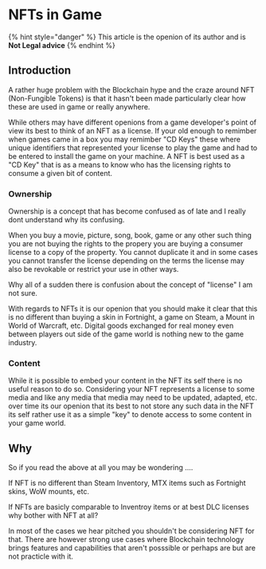 # NFTs in Game

{% hint style="danger" %}
This article is the openion of its author and is **Not Legal advice**
{% endhint %}

## Introduction

A rather huge problem with the Blockchain hype and the craze around NFT (Non-Fungible Tokens) is that it hasn't been made particularly clear how these are used in game or really anywhere.

While others may have different openions from a game developer's point of view its best to think of an NFT as a license. If your old enough to remimber when games came in a box you may remimber "CD Keys" these where unique identifiers that represented your license to play the game and had to be entered to install the game on your machine. A NFT is best used as a "CD Key" that is as a means to know who has the licensing rights to consume a given bit of content.

### Ownership

Ownership is a concept that has become confused as of late and I really dont understand why its confusing.

When you buy a movie, picture, song, book, game or any other such thing you are not buying the rights to the propery you are buying a consumer license to a copy of the property. You cannot duplicate it and in some cases you cannot transfer the license depending on the terms the license may also be revokable or restrict your use in other ways.&#x20;

Why all of a sudden there is confusion about the concept of "license" I am not sure.

With regards to NFTs it is our openion that you should make it clear that this is no different than buying a skin in Fortnight, a game on Steam, a Mount in World of Warcraft, etc. Digital goods exchanged for real money even between players out side of the game world is nothing new to the game industry.&#x20;

### Content

While it is possible to embed your content in the NFT its self there is no useful reason to do so. Considering your NFT represents a license to some media and like any media that media may need to be updated, adapted, etc. over time its our openion that its best to not store any such data in the NFT its self rather use it as a simple "key" to denote access to some content in your game world.

## Why

So if you read the above at all you may be wondering ....

If NFT is no different than Steam Inventory, MTX items such as Fortnight skins, WoW mounts, etc.&#x20;

If NFTs are basicly comparable to Inventroy items or at best DLC licenses why bother with NFT at all?

In most of the cases we hear pitched you shouldn't be considering NFT for that. There are however strong use cases where Blockchain technology brings features and capabilities that aren't posssible or perhaps are but are not practicle with it.
